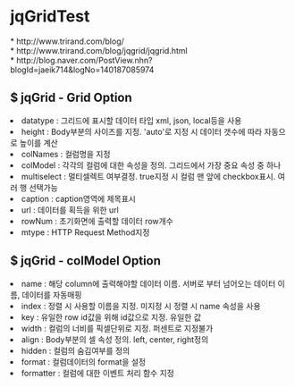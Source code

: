 # jqGridTest

<div>
<label>* http://www.trirand.com/blog/</label><br>
<label>* http://www.trirand.com/blog/jqgrid/jqgrid.html</label><br>
<label>* http://blog.naver.com/PostView.nhn?blogId=jaeik714&logNo=140187085974</label>
<h2>$ jqGrid - Grid Option</h2>
<li>datatype : 그리드에 표시할 데이터 타입 xml, json, local등을 사용</li>
<li>height : Body부분의 사이즈를 지정. 'auto'로 지정 시 데이터 갯수에 따라 자동으로 높이를 계산</li>
<li>colNames : 컬럼명을 지정</li>
<li>colModel : 각각의 컬럼에 대한 속성을 정의. 그리드에서 가장 중요 속성 중 하나</li>
<li>multiselect : 멀티셀렉트 여부결정. true지정 시 컬럼 맨 앞에 checkbox표시. 여러 행 선택가능</li>
<li>caption : caption영역에 제목표시</li>
<li>url : 데이터를 획득을 위한 url</li>
<li>rowNum : 초기화면에 출력할 데이터 row개수</li>
<li>mtype : HTTP Request Method지정</li>
<h2>$ jqGrid - colModel Option</h2>
<li>name : 해당 column에 출력해야할 데이터 이름. 서버로 부터 넘어오는 데이터 이름, 데이터를 자동매핑</li>
<li>index : 정렬 시 사용할 이름을 지정. 미지정 시 정렬 시 name 속성을 사용</li>
<li>key : 유일한 row id값을 위해 id값으로 지정. 유일한 값</li>
<li>width : 컬럼의 너비를 픽셀단위로 지정. 퍼센트로 지정불가</li>
<li>align : Body부분의 셀 속성 정의. left, center, right정의</li>
<li>hidden : 컬럼의 숨김여부를 정의</li>
<li>format : 컬럼데이터의 format을 설정</li>
<li>formatter : 컬럼에 대한 이벤트 처리 함수 지정</li>
